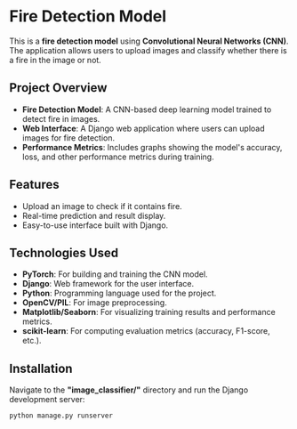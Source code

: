 # Fire Detection Model

This is a **fire detection model** using **Convolutional Neural Networks (CNN)**. The application allows users to upload images and classify whether there is a fire in the image or not.

## Project Overview

- **Fire Detection Model**: A CNN-based deep learning model trained to detect fire in images.
- **Web Interface**: A Django web application where users can upload images for fire detection.
- **Performance Metrics**: Includes graphs showing the model's accuracy, loss, and other performance metrics during training.

## Features

- Upload an image to check if it contains fire.
- Real-time prediction and result display.
- Easy-to-use interface built with Django.

## Technologies Used

- **PyTorch**: For building and training the CNN model.
- **Django**: Web framework for the user interface.
- **Python**: Programming language used for the project.
- **OpenCV/PIL**: For image preprocessing.
- **Matplotlib/Seaborn**: For visualizing training results and performance metrics.
- **scikit-learn**: For computing evaluation metrics (accuracy, F1-score, etc.).

## Installation

Navigate to the **"image_classifier/"** directory and run the Django development server:
   ```bash
   python manage.py runserver
